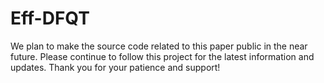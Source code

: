 # Eff-DFQT
We plan to make the source code related to this paper public in the near future. Please continue to follow this project for the latest information and updates. Thank you for your patience and support!
